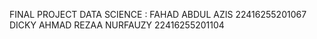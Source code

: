 FINAL PROJECT DATA SCIENCE :
FAHAD ABDUL AZIS  22416255201067
DICKY AHMAD REZAA NURFAUZY  22416255201104

